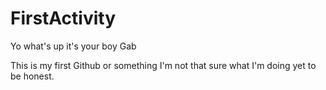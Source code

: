 # FirstActivity
Yo what's up it's your boy Gab 

This is my first Github or something I'm not that sure what I'm doing yet to be honest.
